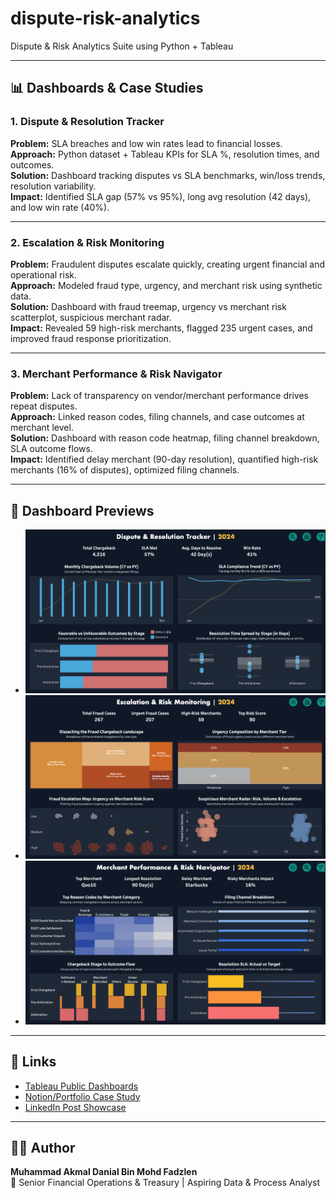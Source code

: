 # dispute-risk-analytics
Dispute &amp; Risk Analytics Suite using Python + Tableau

---

## 📊 Dashboards & Case Studies

### 1. Dispute & Resolution Tracker
**Problem:** SLA breaches and low win rates lead to financial losses.  
**Approach:** Python dataset + Tableau KPIs for SLA %, resolution times, and outcomes.  
**Solution:** Dashboard tracking disputes vs SLA benchmarks, win/loss trends, resolution variability.  
**Impact:** Identified SLA gap (57% vs 95%), long avg resolution (42 days), and low win rate (40%).  

---

### 2. Escalation & Risk Monitoring
**Problem:** Fraudulent disputes escalate quickly, creating urgent financial and operational risk.  
**Approach:** Modeled fraud type, urgency, and merchant risk using synthetic data.  
**Solution:** Dashboard with fraud treemap, urgency vs merchant risk scatterplot, suspicious merchant radar.  
**Impact:** Revealed 59 high-risk merchants, flagged 235 urgent cases, and improved fraud response prioritization.  

---

### 3. Merchant Performance & Risk Navigator
**Problem:** Lack of transparency on vendor/merchant performance drives repeat disputes.  
**Approach:** Linked reason codes, filing channels, and case outcomes at merchant level.  
**Solution:** Dashboard with reason code heatmap, filing channel breakdown, SLA outcome flows.  
**Impact:** Identified delay merchant (90-day resolution), quantified high-risk merchants (16% of disputes), optimized filing channels.  

---

## 📸 Dashboard Previews

- ![Dispute Tracker](images/dispute_tracker.png)
- ![Escalation Monitoring](images/escalation_monitoring.png)
- ![Merchant Navigator](images/merchant_navigator.png)

---

## 🔗 Links
- [Tableau Public Dashboards](#)  
- [Notion/Portfolio Case Study](#)  
- [LinkedIn Post Showcase](#)  

---

## 👨‍💻 Author
**Muhammad Akmal Danial Bin Mohd Fadzlen**  
📍 Senior Financial Operations & Treasury | Aspiring Data & Process Analyst  

